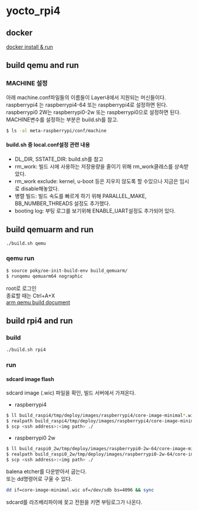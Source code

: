 # yocto_rpi4
## docker
[docker install & run](./docker/README.md)

## build qemu and run
### MACHINE 설정
아래 machine.conf파일들의 이름들이 Layer내에서 지원되는 머신들이다.  
raspberrypi4 는 raspberrypi4-64 또는 raspberrypi4로 설정하면 된다.  
raspberrypi0 2W는 raspberrypi0-2w 또는 raspberrypi0으로 설정하면 된다.  
MACHINE변수를 설정하는 부분은 build.sh를 참고.  
~~~bash
$ ls -al meta-raspberrypi/conf/machine
~~~

#### build.sh 중 local.conf설정 관련 내용
 - DL_DIR, SSTATE_DIR: build.sh를 참고  
 - rm_work: 빌드 시에 사용하는 저장용량을 줄이기 위해 rm_work클래스를 상속받았다.  
 - rm_work exclude: kernel, u-boot 등은 지우지 않도록 할 수있으나 지금은 임시로 disable해놓았다.  
 - 병렬 빌드: 빌드 속도를 빠르게 하기 위해 PARALLEL_MAKE, BB_NUMBER_THREADS 설정도 추가했다.  
 - booting log: 부팅 로그를 보기위해 ENABLE_UART설정도 추가되어 있다.  

## build qemuarm and run
~~~bash
./build.sh qemu
~~~

### qemu run
~~~bash
$ source poky/oe-init-build-env build_qemuarm/
$ runqemu qemuarm64 nographic
~~~

root로 로그인  
종료할 때는 Ctrl+A+X  
[arm qemu build document](https://learn.arm.com/learning-paths/embedded-and-microcontrollers/yocto_qemu/yocto_build/)

## build rpi4 and run
### build
~~~bash
./build.sh rpi4
~~~

### run
#### sdcard image flash
sdcard image (.wic) 파일을 확인, 빌드 서버에서 가져온다.  
 - raspberrypi4
~~~bash
$ ll build_raspi4/tmp/deploy/images/raspberrypi4/core-image-minimal*.wic
$ realpath build_raspi4/tmp/deploy/images/raspberrypi4/core-image-minimal*.wic
$ scp <ssh address>:<img path> ./
~~~

 - raspberrypi0 2w
~~~bash
$ ll build_raspi0_2w/tmp/deploy/images/raspberrypi0-2w-64/core-image-minimal*.wic
$ realpath build_raspi0_2w/tmp/deploy/images/raspberrypi0-2w-64/core-image-minimal*.wic
$ scp <ssh address>:<img path> ./
~~~

balena etcher를 다운받아서 굽는다.  
또는 dd명령어로 구울 수 있다.  
~~~bash
dd if=core-image-minimal.wic of=/dev/sdb bs=4096 && sync
~~~
sdcard를 라즈베리파이에 꽂고 전원을 키면 부팅로그가 나온다.    
